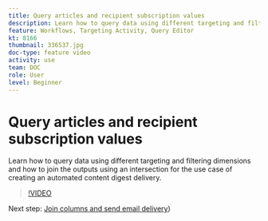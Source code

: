 ```yaml
---
title: Query articles and recipient subscription values
description: Learn how to query data using different targeting and filtering dimensions and how to join the outputs using an intersection for the use case of creating an automated content digest delivery.
feature: Workflows, Targeting Activity, Query Editor
kt: 8166
thumbnail: 336537.jpg
doc-type: feature video
activity: use
team: DOC
role: User
level: Beginner
---
```


# Query articles and recipient subscription values

Learn how to query data using different targeting and filtering dimensions and how to join the outputs using an intersection for the use case of creating an automated content digest delivery.

>[!VIDEO](https://video.tv.adobe.com/v/336537?quality=12)

Next step: [Join columns and send email delivery](/help/process-management/create-a-content-digest/join-columns-and-send-automated-email-delivery.md))
